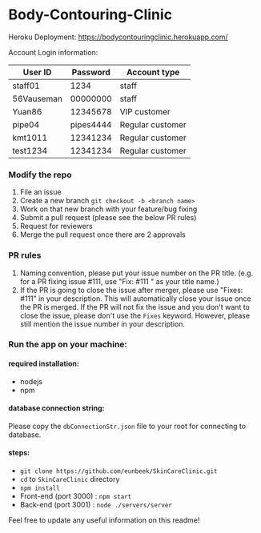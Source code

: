 # Body-Contouring-Clinic

Heroku Deployment: https://bodycontouringclinic.herokuapp.com/

Account Login information:

| User ID       | Password     | Account type  |
| ------------- | ------------- | ----- |
| staff01      | 1234 | staff |
| 56Vauseman   | 00000000      |   staff |
| Yuan86 | 12345678      | VIP customer |
| pipe04 | pipes4444 | Regular customer |
| kmt1011 | 12341234 | Regular customer |
| test1234 | 12341234 | Regular customer |


### Modify the repo

1. File an issue
2. Create a new branch `git checkout -b <branch name>`
3. Work on that new branch with your feature/bug fixing
4. Submit a pull request (please see the below PR rules)
5. Request for reviewers
6. Merge the pull request once there are 2 approvals

### PR rules

1. Naming convention, please put your issue number on the PR title.
(e.g. for a PR fixing issue #111, use "Fix: #111 <content of your title>" as your title name.)
2. If the PR is going to close the issue after merger, please use "Fixes: #111" in your description. This will automatically close your issue once the PR is merged. If the PR will not fix the issue and you don't want to close the issue, please don't use the `Fixes` keyword. However, please still mention the issue number in your description.

### Run the app on your machine:

#### required installation:
- nodejs
- npm

#### database connection string:
Please copy the `dbConnectionStr.json` file to your root for connecting to database.

#### steps:
- `git clone https://github.com/eunbeek/SkinCareClinic.git`
- `cd` to `SkinCareClinic` directory
- `npm install`
- Front-end (port 3000) : `npm start` 
- Back-end  (port 3001) : `node ./servers/server`

Feel free to update any useful information on this readme!

